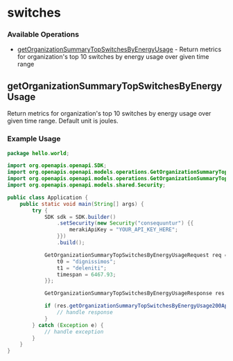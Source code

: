 # switches

### Available Operations

* [getOrganizationSummaryTopSwitchesByEnergyUsage](#getorganizationsummarytopswitchesbyenergyusage) - Return metrics for organization's top 10 switches by energy usage over given time range

## getOrganizationSummaryTopSwitchesByEnergyUsage

Return metrics for organization's top 10 switches by energy usage over given time range. Default unit is joules.

### Example Usage

```java
package hello.world;

import org.openapis.openapi.SDK;
import org.openapis.openapi.models.operations.GetOrganizationSummaryTopSwitchesByEnergyUsageRequest;
import org.openapis.openapi.models.operations.GetOrganizationSummaryTopSwitchesByEnergyUsageResponse;
import org.openapis.openapi.models.shared.Security;

public class Application {
    public static void main(String[] args) {
        try {
            SDK sdk = SDK.builder()
                .setSecurity(new Security("consequuntur") {{
                    merakiApiKey = "YOUR_API_KEY_HERE";
                }})
                .build();

            GetOrganizationSummaryTopSwitchesByEnergyUsageRequest req = new GetOrganizationSummaryTopSwitchesByEnergyUsageRequest("rem") {{
                t0 = "dignissimos";
                t1 = "deleniti";
                timespan = 6467.93;
            }};            

            GetOrganizationSummaryTopSwitchesByEnergyUsageResponse res = sdk.switches.getOrganizationSummaryTopSwitchesByEnergyUsage(req);

            if (res.getOrganizationSummaryTopSwitchesByEnergyUsage200ApplicationJSONObjects != null) {
                // handle response
            }
        } catch (Exception e) {
            // handle exception
        }
    }
}
```
